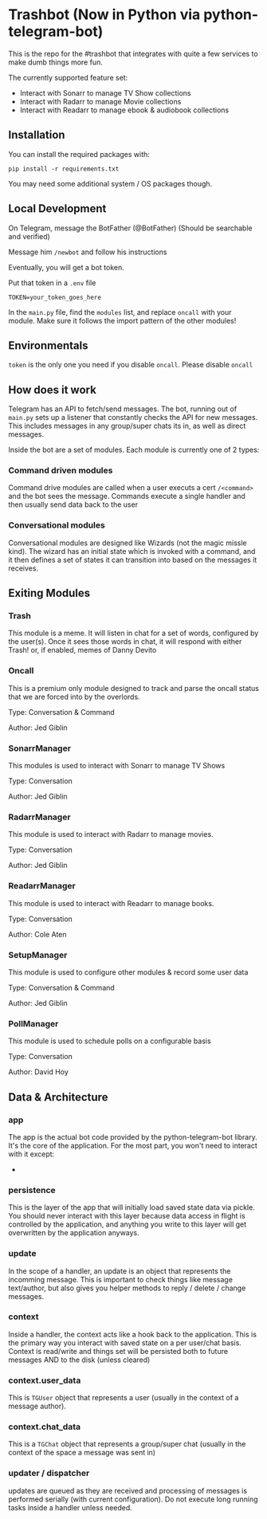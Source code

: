 
# Trashbot (Now in Python via python-telegram-bot)

This is the repo for the #trashbot that integrates with quite a few services to make dumb things more fun. 

The currently supported feature set:
- Interact with Sonarr to manage TV Show collections
- Interact with Radarr to manage Movie collections
- Interact with Readarr to manage ebook & audiobook collections





## Installation

You can install the required packages with:

`pip install -r requirements.txt`

You may need some additional system / OS packages though. 

## Local Development

On Telegram, message the BotFather (@BotFather) (Should be searchable and verified)

Message him `/newbot` and follow his instructions

Eventually, you will get a bot token.

Put that token in a `.env` file
``````
TOKEN=your_token_goes_here
``````

In the `main.py` file, find the `modules` list, and replace `oncall` with your module. Make sure it follows the import pattern of the other modules!

## Environmentals

`token` is the only one you need if you disable `oncall`. Please disable `oncall`

## How does it work

Telegram has an API to fetch/send messages. The bot, running out of `main.py` sets up a listener that constantly checks the API for new messages. This includes messages in any group/super chats its in, as well as direct messages. 

Inside the bot are a set of modules. Each module is currently one of 2 types: 

### Command driven modules

Command drive modules are called when a user executs a cert `/<command>` and the bot sees the message. Commands execute a single handler and then usually send data back to the user

### Conversational modules

Conversational modules are designed like Wizards (not the magic missle kind). The wizard has an initial state which is invoked with a command, and it then defines a set of states it can transition into based on the messages it receives. 



## Exiting Modules

### Trash

This module is a meme. It will listen in chat for a set of words, configured by the user(s). Once it sees those words in chat, it will respond with either Trash! or, if enabled, memes of Danny Devito


### Oncall

This is a premium only module designed to track and parse the oncall status that we are forced into by the overlords.

Type: Conversation & Command

Author: Jed Giblin


### SonarrManager

This modules is used to interact with Sonarr to manage TV Shows

Type: Conversation

Author: Jed Giblin


### RadarrManager

This module is used to interact with Radarr to manage movies.

Type: Conversation

Author: Jed Giblin


### ReadarrManager

This module is used to interact with Readarr to manage books.

Type: Conversation

Author: Cole Aten


### SetupManager

This module is used to configure other modules & record some user data

Type: Conversation & Command

Author: Jed Giblin

### PollManager

This module is used to schedule polls on a configurable basis

Type: Conversation

Author: David Hoy





## Data & Architecture

### app

The app is the actual bot code provided by the python-telegram-bot library. It's the core of the application. For the most part, you won't need to interact with it except:

-


### persistence

This is the layer of the app that will initially load saved state data via pickle. You should never interact with this layer because data access in flight is controlled by the application, and anything you write to this layer will get overwritten by the application anyways.

### update

In the scope of a handler, an update is an object that represents the incomming message. This is important to check things like message text/author, but also gives you helper methods to reply / delete / change messages. 

### context

Inside a handler, the context acts like a hook back to the application. This is the primary way you interact with saved state on a per user/chat basis. Context is read/write and things set will be persisted both to future messages AND to the disk (unless cleared)


### context.user_data

This is `TGUser` object that represents a user (usually in the context of a message author). 

### context.chat_data

This is a `TGChat` object that represents a group/super chat (usually in the context of the space a message was sent in)


### updater / dispatcher

updates are queued as they are received and processing of messages is performed serially (with current configuration). Do not execute long running tasks inside a handler unless needed.
